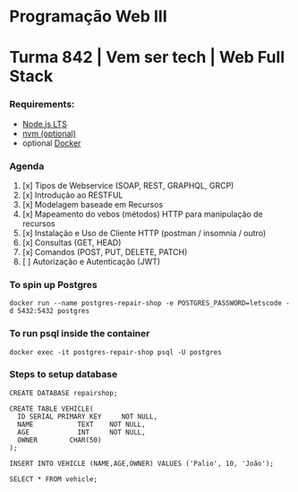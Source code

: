# Programação Web III
# Turma 842 | Vem ser tech | Web Full Stack

### Requirements:
- [Node.js LTS](https://nodejs.org/en/download/)
- [nvm (optional)](https://github.com/nvm-sh/nvm)
- optional [Docker](https://www.docker.com/)

### Agenda
1. [x] Tipos de Webservice (SOAP, REST, GRAPHQL, GRCP)
2. [x] Introdução ao RESTFUL
3. [x] Modelagem baseade em Recursos
4. [x] Mapeamento do vebos (métodos) HTTP para manipulação de recursos
5. [x] Instalação e Uso de Cliente HTTP (postman / insomnia / outro)
6. [x] Consultas (GET, HEAD)
7. [x] Comandos (POST, PUT, DELETE, PATCH)
8. [ ] Autorização e Autenticação (JWT)

### To spin up Postgres
```shell
docker run --name postgres-repair-shop -e POSTGRES_PASSWORD=letscode -d 5432:5432 postgres
```

### To run psql inside the container
```shell
docker exec -it postgres-repair-shop psql -U postgres
```

### Steps to setup database
```shell
CREATE DATABASE repairshop;

CREATE TABLE VEHICLE(
  ID SERIAL PRIMARY KEY     NOT NULL,
  NAME           TEXT    NOT NULL,
  AGE            INT     NOT NULL,
  OWNER        CHAR(50)
);

INSERT INTO VEHICLE (NAME,AGE,OWNER) VALUES ('Palio', 10, 'João');

SELECT * FROM vehicle;
```
